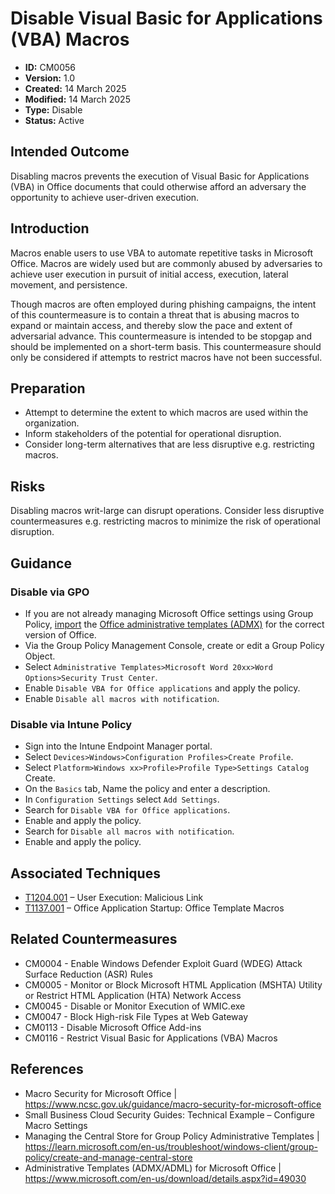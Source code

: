# Disable Visual Basic for Applications (VBA) Macros

* **ID:** CM0056
* **Version:** 1.0
* **Created:** 14 March 2025
* **Modified:** 14 March 2025
* **Type:** Disable
* **Status:** Active

## Intended Outcome

Disabling macros prevents the execution of Visual Basic for Applications (VBA) in Office documents that could otherwise afford an adversary the opportunity to achieve user-driven execution.    

## Introduction

Macros enable users to use VBA to automate repetitive tasks in Microsoft Office. Macros are widely used but are commonly abused by adversaries to achieve user execution in pursuit of initial access, execution, lateral movement, and persistence.

Though macros are often employed during phishing campaigns, the intent of this countermeasure is to contain a threat that is abusing macros to expand or maintain access, and thereby slow the pace and extent of adversarial advance.  This countermeasure is intended to be stopgap and should be implemented on a short-term basis.  This countermeasure should only be considered if attempts to restrict macros have not been successful.      


## Preparation

-	Attempt to determine the extent to which macros are used within the organization.
-	Inform stakeholders of the potential for operational disruption.
-	Consider long-term alternatives that are less disruptive e.g. restricting macros.

## Risks

Disabling macros writ-large can disrupt operations. Consider less disruptive countermeasures e.g. restricting macros to minimize the risk of operational disruption.  

## Guidance

### Disable via GPO 

-	If you are not already managing Microsoft Office settings using Group Policy, [import](https://learn.microsoft.com/en-us/troubleshoot/windows-client/group-policy/create-and-manage-central-store) the [Office administrative templates (ADMX)](https://www.microsoft.com/en-us/download/details.aspx?id=49030) for the correct version of Office.
-	Via the Group Policy Management Console, create or edit a Group Policy Object. 
-	Select `Administrative Templates>Microsoft Word 20xx>Word Options>Security Trust Center`.
-	Enable `Disable VBA for Office applications` and apply the policy.
-	Enable `Disable all macros with notification`. 

### Disable via Intune Policy

-	Sign into the Intune Endpoint Manager portal.
-	Select `Devices>Windows>Configuration Profiles>Create Profile`.
-	Select `Platform>Windows xx>Profile>Profile Type>Settings Catalog` Create. 
-	On the `Basics` tab, Name the policy and enter a description.
-	In `Configuration Settings` select `Add Settings`.
-	Search for `Disable VBA for Office applications`.
-	Enable and apply the policy.
-	Search for `Disable all macros with notification`.
-	Enable and apply the policy.

## Associated Techniques

-	[T1204.001](https://attack.mitre.org/techniques/T1204/001/) – User Execution: Malicious Link
-	[T1137.001](https://attack.mitre.org/techniques/T1137/001/) – Office Application Startup: Office Template Macros

## Related Countermeasures

- CM0004 - Enable Windows Defender Exploit Guard (WDEG) Attack Surface Reduction (ASR) Rules
- CM0005 - Monitor or Block Microsoft HTML Application (MSHTA) Utility or Restrict HTML Application (HTA) Network Access
- CM0045 - Disable or Monitor Execution of WMIC.exe
- CM0047 - Block High-risk File Types at Web Gateway
- CM0113 - Disable Microsoft Office Add-ins
- CM0116 - Restrict Visual Basic for Applications (VBA) Macros

## References

- Macro Security for Microsoft Office | <https://www.ncsc.gov.uk/guidance/macro-security-for-microsoft-office>
- Small Business Cloud Security Guides: Technical Example – Configure Macro Settings 
- Managing the Central Store for Group Policy Administrative Templates | <https://learn.microsoft.com/en-us/troubleshoot/windows-client/group-policy/create-and-manage-central-store>
- Administrative Templates (ADMX/ADML) for Microsoft Office | <https://www.microsoft.com/en-us/download/details.aspx?id=49030>
